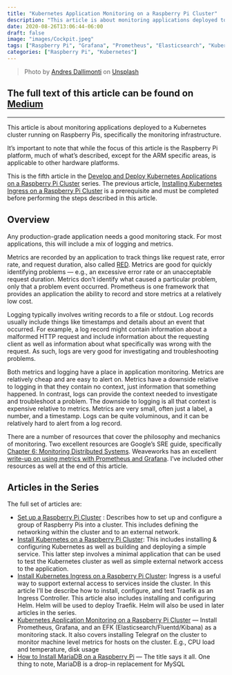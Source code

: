 ```yaml
---
title: "Kubernetes Application Monitoring on a Raspberry Pi Cluster"
description: "This article is about monitoring applications deployed to Kubernetes running on Raspberry Pis."
date: 2020-08-26T13:06:44-06:00
draft: false
image: "images/Cockpit.jpeg"
tags: ["Raspberry Pi", "Grafana", "Prometheus", "Elasticsearch", "Kubernetes", "Monitoring", "Metrics", "Logging"]
categories: ["Raspberry Pi", "Kubernetes"]
---
```




> Photo by [Andres Dallimonti](https://unsplash.com/@dallimonti?utm_source=unsplash&utm_medium=referral&utm_content=creditCopyText) on [Unsplash](https://unsplash.com/s/photos/sailor?utm_source=unsplash&utm_medium=referral&utm_content=creditCopyText)

## The full text of this article can be found on [Medium](https://medium.com/better-programming/kubernetes-application-monitoring-on-a-raspberry-pi-cluster-fa8f2762b00c?source=friends_link&sk=81553ee8e61a841e43143a8e73c1bb9e)

---

This article is about monitoring applications deployed to a Kubernetes cluster running on Raspberry Pis, specifically the monitoring infrastructure.

It’s important to note that while the focus of this article is the Raspberry Pi platform, much of what’s described, except for the ARM specific areas, is applicable to other hardware platforms.

This is the fifth article in the [Develop and Deploy Kubernetes Applications on a Raspberry Pi Cluster](https://medium.com/better-programming/develop-and-deploy-kubernetes-applications-on-a-raspberry-pi-cluster-fbd4d97a904c?source=friends_link&sk=df18f8cdfc8b90aa25b2b6676346d1ec) series. The previous article, [Installing Kubernetes Ingress on a Raspberry Pi Cluster](https://medium.com/better-programming/install-kubernetes-ingress-on-a-raspberry-pi-cluster-e8d5086c5009?source=friends_link&sk=148c7e4d0c276bad20fa7f2ce902736e) is a prerequisite and must be completed before performing the steps described in this article.

## Overview

Any production-grade application needs a good monitoring stack. For most applications, this will include a mix of logging and metrics.

Metrics are recorded by an application to track things like request rate, error rate, and request duration, also called [RED](https://www.weave.works/blog/the-red-method-key-metrics-for-microservices-architecture/). Metrics are good for quickly identifying problems — e.g., an excessive error rate or an unacceptable request duration. Metrics don’t identify what caused a particular problem, only that a problem event occurred. Prometheus is one framework that provides an application the ability to record and store metrics at a relatively low cost.

Logging typically involves writing records to a file or stdout. Log records usually include things like timestamps and details about an event that occurred. For example, a log record might contain information about a malformed HTTP request and include information about the requesting client as well as information about what specifically was wrong with the request. As such, logs are very good for investigating and troubleshooting problems.

Both metrics and logging have a place in application monitoring. Metrics are relatively cheap and are easy to alert on. Metrics have a downside relative to logging in that they contain no context, just information that something happened. In contrast, logs can provide the context needed to investigate and troubleshoot a problem. The downside to logging is all that context is expensive relative to metrics. Metrics are very small, often just a label, a number, and a timestamp. Logs can be quite voluminous, and it can be relatively hard to alert from a log record.

There are a number of resources that cover the philosophy and mechanics of monitoring. Two excellent resources are Google’s SRE guide, specifically [Chapter 6: Monitoring Distributed Systems](https://landing.google.com/sre/sre-book/chapters/monitoring-distributed-systems/). Weaveworks has an excellent [write-up on using metrics with Prometheus and Grafana](https://www.weave.works/docs/cloud/latest/tasks/monitor/best-instrumenting/). I’ve included other resources as well at the end of this article.

## Articles in the Series

The full set of articles are:

* [Set up a Raspberry Pi Cluster](https://medium.com/better-programming/setup-a-raspberry-pi-cluster-ff484a1c6be9) : Describes how to set up and configure a group of Raspberry Pis into a cluster. This includes defining the networking within the cluster and to an external network.
* [Install Kubernetes on a Raspberry Pi Cluster](https://medium.com/better-programming/install-kubernetes-on-a-raspberry-pi-cluster-49ad9a762d08): This includes installing & configuring Kubernetes as well as building and deploying a simple service. This latter step involves a minimal application that can be used to test the Kubernetes cluster as well as simple external network access to the application.
* [Install Kubernetes Ingress on a Raspberry Pi Cluster](https://medium.com/@RichYoungkin/install-kubernetes-ingress-on-a-raspberry-pi-cluster-e8d5086c5009): Ingress is a useful way to support external access to services inside the cluster. In this article I’ll be describe how to install, configure, and test Traefik as an Ingress Controller. This article also includes installing and configuring Helm. Helm will be used to deploy Traefik. Helm will also be used in later articles in the series.
* [Kubernetes Application Monitoring on a Raspberry Pi Cluster](https://medium.com/better-programming/kubernetes-application-monitoring-on-a-raspberry-pi-cluster-fa8f2762b00c) — Install Prometheus, Grafana, and an EFK (Elasticsearch/Fluentd/Kibana) as a monitoring stack. It also covers installing Telegraf on the cluster to monitor machine level metrics for hosts on the cluster. E.g., CPU load and temperature, disk usage
* [How to Install MariaDB on a Raspberry Pi](https://medium.com/better-programming/how-to-install-mysql-on-a-raspberry-pi-ad3f69b4a094) — The title says it all. One thing to note, MariaDB is a drop-in replacement for MySQL